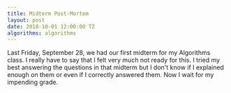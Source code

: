 ```yaml
---
title: Midterm Post-Mortem
layout: post
date: 2018-10-01 12:00:00 TZ
algorithms: algorithms
---
```


Last Friday, September 28, we had our first midterm for my Algorithms class. I really have to say that I felt very much not ready for this. I tried my best answering the questions in that midterm but I don't know if I explained enough on them or even if I correctly answered them. Now I wait for my impending grade.
